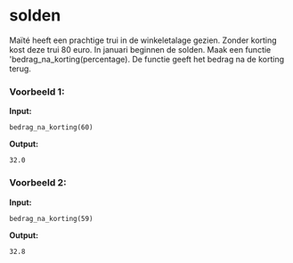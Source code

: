 # solden

Maïté heeft een prachtige trui in de winkeletalage gezien. Zonder korting kost deze trui 80 euro. In januari beginnen de solden. Maak een functie 'bedrag_na_korting(percentage). De functie geeft het bedrag na de korting terug.



### Voorbeeld 1:

**Input:**
	
	bedrag_na_korting(60)

**Output:**
	
	32.0



### Voorbeeld 2:

**Input:**
	
	bedrag_na_korting(59)

**Output:**
	
	32.8
